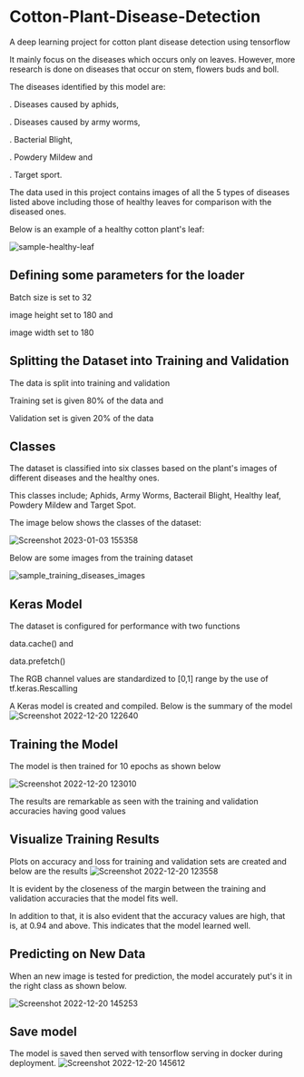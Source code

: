 # Cotton-Plant-Disease-Detection
A deep learning project for cotton plant disease detection using tensorflow

It mainly focus on the diseases which occurs only on leaves. However, more research is done on diseases that occur on stem, flowers buds and boll.

The diseases identified by this model are:

  . Diseases caused by aphids,
  
  . Diseases caused by army worms,
  
  . Bacterial Blight,
  
  . Powdery Mildew and
  
  . Target sport.

The data used in this project contains images of all the 5 types of diseases listed above including those of healthy leaves for comparison with the diseased ones.

Below is an example of a healthy cotton plant's leaf:

![sample-healthy-leaf](https://user-images.githubusercontent.com/78556152/210360017-06e7a605-2214-4074-9584-160850d47bcd.png)


## Defining some parameters for the loader

Batch size is set to 32

image height set to 180 and 

image width set to 180

## Splitting the Dataset into Training and Validation

The data is split into training and validation

Training set is given 80% of the data and 

Validation set is given 20% of the data

## Classes

The dataset is classified into six classes based on the plant's images of different diseases and the healthy ones.

This classes include; Aphids, Army Worms, Bacterail Blight, Healthy leaf, Powdery Mildew and Target Spot.

The image below shows the classes of the dataset:

![Screenshot 2023-01-03 155358](https://user-images.githubusercontent.com/78556152/210361283-94b2de53-76cf-4787-9a65-75ea18eee1f7.png)


Below are some images from the training dataset

![sample_training_diseases_images](https://user-images.githubusercontent.com/78556152/210361611-af3d4977-5c15-4e4f-b591-4f690e390244.png)


## Keras Model

The dataset is configured for performance with two functions

data.cache() and 

data.prefetch()

The RGB channel values are standardized to [0,1] range by the use of tf.keras.Rescalling

A Keras model is created and compiled. Below is the summary of the model
![Screenshot 2022-12-20 122640](https://user-images.githubusercontent.com/78556152/208631986-b1f35434-76a8-4171-b3cb-058cc6819566.png)


## Training the Model

The model is then trained for 10 epochs as shown below

![Screenshot 2022-12-20 123010](https://user-images.githubusercontent.com/78556152/208632788-4e1a3fbb-8406-48f5-ba72-ec6e66c6290b.png)

The results are remarkable as seen with the training and validation accuracies having good values

## Visualize Training Results

Plots on accuracy and loss for training and validation sets are created and below are the results
![Screenshot 2022-12-20 123558](https://user-images.githubusercontent.com/78556152/208633969-f949f08a-f7b1-4e56-92f9-e40e6149a82a.png)

It is evident by the closeness of the margin between the training and validation accuracies that the model fits well.

In addition to that, it is also evident that the accuracy values are high, that is, at 0.94 and above. This indicates that the model learned well.

## Predicting on New Data

When an new image is tested for prediction, the model accurately put's it in the right class as shown below.

![Screenshot 2022-12-20 145253](https://user-images.githubusercontent.com/78556152/208661073-d50854f3-93c0-4ab4-b078-83d64a6f0388.png)

## Save model

The model is saved then served with tensorflow serving in docker during deployment.
![Screenshot 2022-12-20 145612](https://user-images.githubusercontent.com/78556152/208661539-789ce0ae-6148-4c56-9e76-87dc64a517d9.png)

